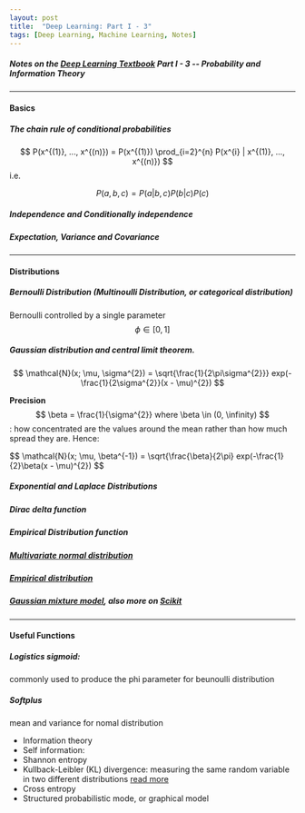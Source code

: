 ```yaml
---
layout: post
title:  "Deep Learning: Part I - 3"
tags: [Deep Learning, Machine Learning, Notes]
---
```


##### Notes on the [Deep Learning Textbook](http://www.deeplearningbook.org/) Part I - 3 -- Probability and Information Theory

---
#### Basics ####

##### The chain rule of conditional probabilities

$$ P(x^{(1)}, ..., x^{(n)}) = P(x^{(1)}) \prod_{i=2}^{n} P(x^{i} | x^{(1)}, ..., x^{(n)}) $$
i.e.

$$ P(a, b, c) = P(a | b, c)P(b | c)P(c) $$

##### Independence and Conditionally independence
##### Expectation, Variance and Covariance

---

#### Distributions ####
##### Bernoulli Distribution (Multinoulli Distribution, or categorical distribution)
Bernoulli controlled by a single parameter $$\phi \in [0, 1]$$
##### Gaussian distribution and central limit theorem.

$$ \mathcal{N}(x; \mu, \sigma^{2}) = \sqrt{\frac{1}{2\pi\sigma^{2}}} exp(-\frac{1}{2\sigma^{2}}(x - \mu)^{2}) $$

**Precision** $$ \beta = \frac{1}{\sigma^{2}} where \beta \in (0, \infinity) $$ : how concentrated are the values around the mean rather than how much spread they are. Hence:

$$ \mathcal{N}(x; \mu, \beta^{-1}) = \sqrt{\frac{\beta}{2\pi} exp(-\frac{1}{2}\beta(x - \mu)^{2}) $$

##### Exponential and Laplace Distributions
##### Dirac delta function
##### Empirical Distribution function
##### [Multivariate normal distribution](https://en.wikipedia.org/wiki/Multivariate_normal_distribution)
##### [Empirical distribution](https://www.statlect.com/asymptotic-theory/empirical-distribution)
##### [Gaussian mixture model](http://research.stowers.org/mcm/efg/R/Statistics/MixturesOfDistributions/index.html), also more on [Scikit](http://scikit-learn.org/stable/modules/mixture.html)

---

#### Useful Functions ####

##### Logistics sigmoid:
commonly used to produce the phi parameter for beunoulli distribution
##### Softplus
mean and variance for nomal distribution
* Information theory
* Self information:
* Shannon entropy
* Kullback-Leibler (KL) divergence: measuring the same random variable in two different distributions [read more](https://en.wikipedia.org/wiki/Kullback%E2%80%93Leibler_divergence)
* Cross entropy
* Structured probabilistic mode, or graphical model
